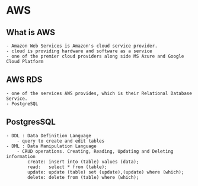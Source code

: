 # AWS

## What is AWS

    - Amazon Web Services is Amazon's cloud service provider.
    - cloud is providing hardware and software as a service
    - one of the premier cloud providers along side MS Azure and Google Cloud Platform

## AWS RDS

    - one of the services AWS provides, which is their Relational Database Service.
    - PostgreSQL

## PostgresSQL

    - DDL : Data Definition Language
        - query to create and edit tables
    - DML : Data Manipulation Language
        - CRUD operations. Creating, Reading, Updating and Deleting information
            create: insert into (table) values (data); 
            read:   select * from (table);
            update: update (table) set (update),(update) where (which);
            delete: delete from (table) where (which);
